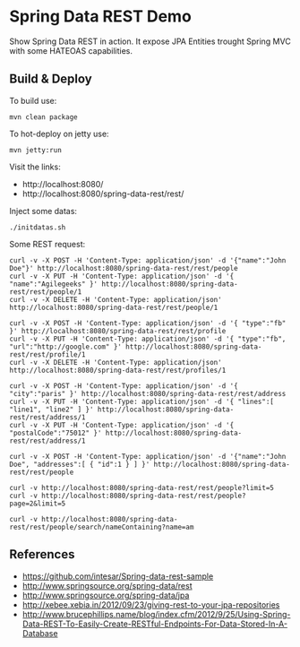 Spring Data REST Demo
=====================

Show Spring Data REST in action. 
It expose JPA Entities trought Spring MVC with some HATEOAS capabilities.

Build & Deploy
--------------
To build use:

    mvn clean package

To hot-deploy on jetty use:

    mvn jetty:run

Visit the links:

* http://localhost:8080/
* http://localhost:8080/spring-data-rest/rest/

Inject some datas:

    ./initdatas.sh

Some REST request:

    curl -v -X POST -H 'Content-Type: application/json' -d '{"name":"John Doe"}' http://localhost:8080/spring-data-rest/rest/people 
    curl -v -X PUT -H 'Content-Type: application/json' -d '{ "name":"Agilegeeks" }' http://localhost:8080/spring-data-rest/rest/people/1
    curl -v -X DELETE -H 'Content-Type: application/json' http://localhost:8080/spring-data-rest/rest/people/1

    curl -v -X POST -H 'Content-Type: application/json' -d '{ "type":"fb" }' http://localhost:8080/spring-data-rest/rest/profile
    curl -v -X PUT -H 'Content-Type: application/json' -d '{ "type":"fb", "url":"http://google.com" }' http://localhost:8080/spring-data-rest/rest/profile/1
    curl -v -X DELETE -H 'Content-Type: application/json' http://localhost:8080/spring-data-rest/rest/profiles/1

    curl -v -X POST -H 'Content-Type: application/json' -d '{ "city":"paris" }' http://localhost:8080/spring-data-rest/rest/address
    curl -v -X PUT -H 'Content-Type: application/json' -d '{ "lines":[ "line1", "line2" ] }' http://localhost:8080/spring-data-rest/rest/address/1
    curl -v -X PUT -H 'Content-Type: application/json' -d '{ "postalCode":"75012" }' http://localhost:8080/spring-data-rest/rest/address/1

    curl -v -X POST -H 'Content-Type: application/json' -d '{"name":"John Doe", "addresses":[ { "id":1 } ] }' http://localhost:8080/spring-data-rest/rest/people

    curl -v http://localhost:8080/spring-data-rest/rest/people?limit=5
    curl -v http://localhost:8080/spring-data-rest/rest/people?page=2&limit=5
 
    curl -v http://localhost:8080/spring-data-rest/rest/people/search/nameContaining?name=am


References
----------
* https://github.com/intesar/Spring-data-rest-sample
* http://www.springsource.org/spring-data/rest
* http://www.springsource.org/spring-data/jpa
* http://xebee.xebia.in/2012/09/23/giving-rest-to-your-jpa-repositories
* http://www.brucephillips.name/blog/index.cfm/2012/9/25/Using-Spring-Data-REST-To-Easily-Create-RESTful-Endpoints-For-Data-Stored-In-A-Database
